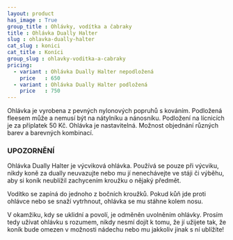 ```yaml
---
layout: product
has_image : True
group_title : Ohlávky, vodítka a čabraky
title : Ohlávka Dually Halter
slug : ohlavka-dually-halter
cat_slug : konici
cat_title : Koníci
group_slug : ohlavky-voditka-a-cabraky
pricing:
  - variant : Ohlávka Dually Halter nepodložená
    price   : 650
  - variant : Ohlávka Dually Halter podložená
    price   : 750
---
```


Ohlávka je vyrobena z pevných nylonových popruhů s kováním.
Podložená fleesem může a nemusí být na nátylníku a nánosníku.
Podložení na lícnicích je za příplatek 50&nbsp;Kč.
Ohlávka je nastavitelná.
Možnost objednání různých barev a barevných kombinací.

### UPOZORNĚNÍ
Ohlávka Dually Halter je výcviková ohlávka.
Používá se pouze při výcviku, nikdy koně za dually neuvazujte nebo mu jí nenechávejte ve stáji či výběhu, aby si koník neublížil zachycením kroužku o nějaký předmět.

Vodítko se zapíná do jednoho z bočních kroužků.
Pokud kůň jde proti ohlávce nebo se snaží vytrhnout, ohlávka se mu stáhne kolem nosu.

V okamžiku, kdy se uklidní a povolí, je odměněn uvolněním ohlávky.
Prosím tedy užívat ohlávku s rozumem, nikdy nesmí dojít k tomu, že jí užijete tak, že koník bude omezen v možnosti nádechu nebo mu jakkoliv jinak s ní ublížíte!

